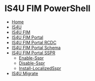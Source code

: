 # IS4U FIM PowerShell
* [Home](home)<br />
* [IS4U](IS4U)<br />
* [IS4U FIM](IS4U-FIM)<br />
* [IS4U FIM Portal](IS4U-FIM-Portal)<br />
* [IS4U FIM Portal RCDC](IS4U-FIM-Portal-RCDC)<br />
* [IS4U FIM Portal Schema](IS4U-FIM-Portal-Schema)<br />
* [IS4U FIM Portal SSPR](IS4U-FIM-Portal-SSPR)<br />
  * [Enable-Sspr](Enable-Sspr)<br />
  * [Disable-Sspr](Disable-Sspr)<br />
  * [Install-LocalizedSspr](Install-LocalizedSspr)<br />
* [IS4U Migrate](IS4U-Migrate)<br />
